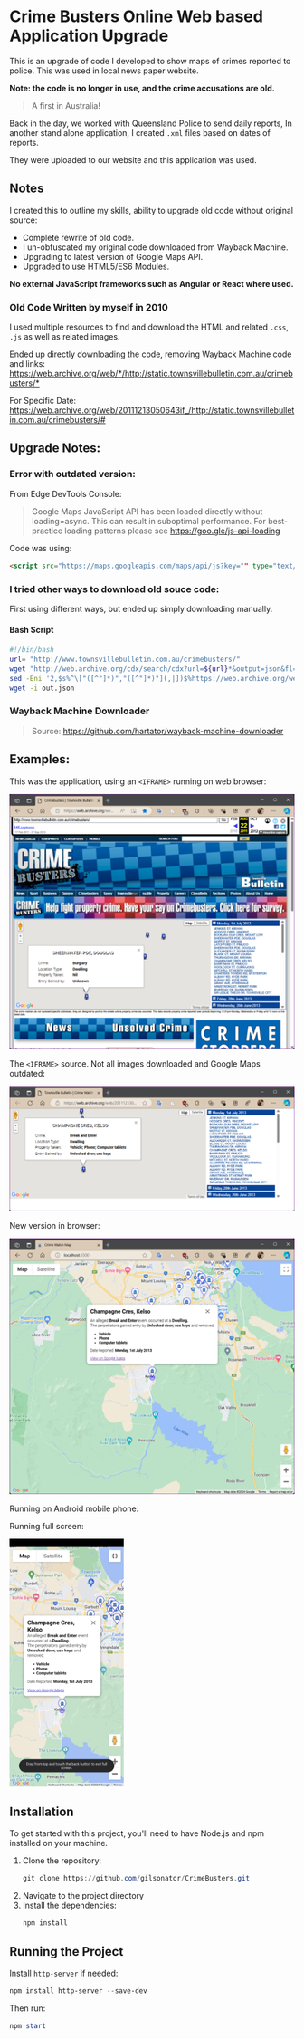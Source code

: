 # Crime Busters Online Web based Application Upgrade
This is an upgrade of code I developed to show maps of crimes reported to police. This was used in local news paper website.

**Note: the code is no longer in use, and the crime accusations are old.**

> A first in Australia!

Back in the day, we worked with Queensland Police to send daily reports, In another stand alone application, I created `.xml` files based on dates of reports. 

They were uploaded to our website and this application was used.

## Notes
I created this to outline my skills, ability to upgrade old code without original source:

* Complete rewrite of old code.
* I un-obfuscated my original code downloaded from Wayback Machine.
* Upgrading to latest version of Google Maps API.
* Upgraded to use HTML5/ES6 Modules.

**No external JavaScript frameworks such as Angular or React where used.**

### Old Code Written by myself in 2010
I used multiple resources to find and download the HTML and related `.css`, `.js` as well as related images.

Ended up directly downloading the code, removing Wayback Machine code and links:
<https://web.archive.org/web/*/http://static.townsvillebulletin.com.au/crimebusters/*>

For Specific Date:
<https://web.archive.org/web/20111213050643if_/http://static.townsvillebulletin.com.au/crimebusters/#>

## Upgrade Notes:

### Error with outdated version:

From Edge DevTools Console:

> Google Maps JavaScript API has been loaded directly without loading=async. 
This can result in suboptimal performance. For best-practice loading patterns please see https://goo.gle/js-api-loading 

Code was using:
```HTML
<script src="https://maps.googleapis.com/maps/api/js?key="" type="text/javascript"></script>
```
### I tried other ways to download old souce code:
First using different ways, but ended up simply downloading manually.

#### Bash Script

```bash
#!/bin/bash
url= "http://www.townsvillebulletin.com.au/crimebusters/" 
wget "http://web.archive.org/cdx/search/cdx?url=${url}*&output=json&fl=original,timestamp" -O out.json
sed -Eni '2,$s%^\["([^"]*)","([^"]*)"](,|])$%https://web.archive.org/web/\2id_/\1%gmp' out.json 
wget -i out.json
```
### Wayback Machine Downloader
> Source: https://github.com/hartator/wayback-machine-downloader

## Examples:

This was the application, using an `<IFRAME>` running on web browser:

![Wayback Machine](examples/website.png)

The `<IFRAME>` source. Not all images downloaded and Google Maps outdated:

![Wayback Machine IFRAM](examples/website-iframe.png)

New version in browser:

![This version](examples/updated.png)

Running on Android mobile phone:

Running full screen:

<img src="examples/Screenshot_20240908_160740_Edge.jpg" width="40%" />

## Installation

To get started with this project, you'll need to have Node.js and npm installed on your machine.

1. Clone the repository:
   ```PowerShell
   git clone https://github.com/gilsonator/CrimeBusters.git
   ```
1. Navigate to the project directory
2. Install the dependencies:
   ```PowerShell
   npm install
   ```
## Running the Project
Install `http-server` if needed:
```PowerShell
npm install http-server --save-dev
```
Then run:
```PowerShell
npm start
```